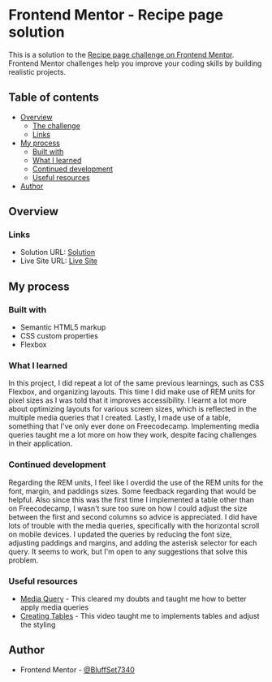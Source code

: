 # Frontend Mentor - Recipe page solution

This is a solution to the [Recipe page challenge on Frontend Mentor](https://www.frontendmentor.io/challenges/recipe-page-KiTsR8QQKm). Frontend Mentor challenges help you improve your coding skills by building realistic projects. 

## Table of contents

- [Overview](#overview)
  - [The challenge](#the-challenge)
  - [Links](#links)
- [My process](#my-process)
  - [Built with](#built-with)
  - [What I learned](#what-i-learned)
  - [Continued development](#continued-development)
  - [Useful resources](#useful-resources)
- [Author](#author)

## Overview

### Links

- Solution URL: [Solution](https://github.com/BluffSet7340/recipe-page-main)
- Live Site URL: [Live Site](https://your-live-site-url.com)

## My process

### Built with

- Semantic HTML5 markup
- CSS custom properties
- Flexbox

### What I learned

In this project, I did repeat a lot of the same previous learnings, such as CSS Flexbox, and organizing layouts. This time I did make use of REM units for pixel sizes as I was told that it improves accessibility. I learnt a lot more about optimizing layouts for various screen sizes, which is reflected in the multiple media queries that I created. Lastly, I made use of a table, something that I've only ever done on Freecodecamp. Implementing media queries taught me a lot more on how they work, despite facing challenges in their application.

### Continued development

Regarding the REM units, I feel like I overdid the use of the REM units for the font, margin, and paddings sizes. Some feedback regarding that would be helpful. Also since this was the first time I implemented a table other than on Freecodecamp, I wasn't sure too sure on how I could adjust the size between the first and second columns so advice is appreciated. I did have lots of trouble with the media queries, specifically with the horizontal scroll on mobile devices. I updated the queries by reducing the font size, adjusting paddings and margins, and adding the asterisk selector for each query. It seems to work, but I'm open to any suggestions that solve this problem.  

### Useful resources

- [Media Query](https://www.youtube.com/watch?v=K24lUqcT0Ms) - This cleared my doubts and taught me how to better apply media queries
- [Creating Tables](https://www.youtube.com/watch?v=iuSKGuWWNGA) - This video taught me to implements tables and adjust the styling

## Author

- Frontend Mentor - [@BluffSet7340](https://www.frontendmentor.io/profile/BluffSet7340)
